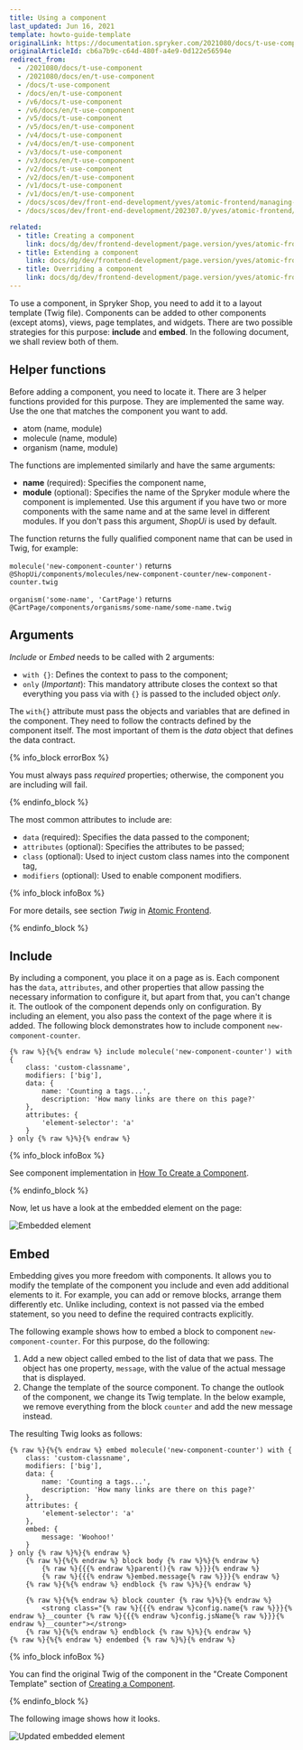 ```yaml
---
title: Using a component
last_updated: Jun 16, 2021
template: howto-guide-template
originalLink: https://documentation.spryker.com/2021080/docs/t-use-component
originalArticleId: cb6a7b9c-c64d-480f-a4e9-0d122e56594e
redirect_from:
  - /2021080/docs/t-use-component
  - /2021080/docs/en/t-use-component
  - /docs/t-use-component
  - /docs/en/t-use-component
  - /v6/docs/t-use-component
  - /v6/docs/en/t-use-component
  - /v5/docs/t-use-component
  - /v5/docs/en/t-use-component
  - /v4/docs/t-use-component
  - /v4/docs/en/t-use-component
  - /v3/docs/t-use-component
  - /v3/docs/en/t-use-component
  - /v2/docs/t-use-component
  - /v2/docs/en/t-use-component
  - /v1/docs/t-use-component
  - /v1/docs/en/t-use-component
  - /docs/scos/dev/front-end-development/yves/atomic-frontend/managing-the-components/using-a-component.html
  - /docs/scos/dev/front-end-development/202307.0/yves/atomic-frontend/managing-the-components/using-a-component.html

related:
  - title: Creating a component
    link: docs/dg/dev/frontend-development/page.version/yves/atomic-frontend/managing-the-components/creating-a-component.html
  - title: Extending a component
    link: docs/dg/dev/frontend-development/page.version/yves/atomic-frontend/managing-the-components/extending-a-component.html
  - title: Overriding a component
    link: docs/dg/dev/frontend-development/page.version/yves/atomic-frontend/managing-the-components/overriding-a-component.html
---
```


To use a component, in Spryker Shop, you need to add it to a layout template (Twig file). Components can be added to other components (except atoms), views, page templates, and widgets. There are two possible strategies for this purpose: **include** and **embed**. In the following document, we shall review both of them.

## Helper functions

Before adding a component, you need to locate it. There are 3 helper functions provided for this purpose. They are implemented the same way. Use the one that matches the component you want to add.

* atom (name, module)
* molecule (name, module)
* organism (name, module)

The functions are implemented similarly and have the same arguments:

* **name** (required): Specifies the component name,
* **module** (optional): Specifies the name of the Spryker module where the component is implemented. Use this argument if you have two or more components with the same name and at the same level in different modules. If you don't pass this argument, _ShopUi_ is used by default.

The function returns the fully qualified component name that can be used in Twig, for example:

`molecule('new-component-counter')` returns
`@ShopUi/components/molecules/new-component-counter/new-component-counter.twig`

`organism('some-name', 'CartPage')` returns
`@CartPage/components/organisms/some-name/some-name.twig`

## Arguments

_Include_ or _Embed_ needs to be called with 2 arguments:

* `with {}`: Defines the context to pass to the component;
* `only` (*Important*): This mandatory attribute closes the context so that everything you pass via with `{}` is passed to the included object *only*.

The `with{}` attribute must pass the objects and variables that are defined in the component. They need to follow the contracts defined by the component itself. The most important of them is the *data* object that defines the data contract.

{% info_block errorBox %}

You must always pass *required* properties; otherwise, the component you are including will fail.

{% endinfo_block %}

The most common attributes to include are:

* `data` (required): Specifies the data passed to the component;
* `attributes` (optional): Specifies the attributes to be passed;
* `class` (optional): Used to inject custom class names into the component tag,
* `modifiers` (optional): Used to enable component modifiers.

{% info_block infoBox %}

For more details, see section _Twig_ in [Atomic Frontend](/docs/dg/dev/frontend-development/{{page.version}}/yves/atomic-frontend/atomic-front-end-general-overview.html#twig).

{% endinfo_block %}

## Include

By including a component, you place it on a page as is. Each component has the `data`, `attributes`, and other properties that allow passing the necessary information to configure it, but apart from that, you can't change it. The outlook of the component depends only on configuration. By including an element, you also pass the context of the page where it is added.
The following block demonstrates how to include component `new-component-counter`.

```twig
{% raw %}{%{% endraw %} include molecule('new-component-counter') with {
    class: 'custom-classname',
    modifiers: ['big'],
    data: {
        name: 'Counting a tags...',
        description: 'How many links are there on this page?'
    },
    attributes: {
        'element-selector': 'a'
    }
} only {% raw %}%}{% endraw %}
```

{% info_block infoBox %}

See component implementation in [How To Create a Component](/docs/dg/dev/frontend-development/{{page.version}}/yves/atomic-frontend/managing-the-components/creating-a-component.html).

{% endinfo_block %}

Now, let us have a look at the embedded element on the page:

![Embedded element](https://spryker.s3.eu-central-1.amazonaws.com/docs/Tutorials/Introduction/Customize+Frontend/embedded-element.png)

## Embed

Embedding gives you more freedom with components. It allows you to modify the template of the component you include and even add additional elements to it. For example, you can add or remove blocks, arrange them differently etc. Unlike including, context is not passed via the embed statement, so you need to define the required contracts explicitly.

The following example shows how to embed a block to component `new-component-counter`. For this purpose, do the following:

1. Add a new object called embed to the list of data that we pass. The object has one property, `message`, with the value of the actual message that is displayed.
2. Change the template of the source component. To change the outlook of the component, we change its Twig template. In the below example, we remove everything from the block `counter` and add the new message instead.

The resulting Twig looks as follows:

```twig
{% raw %}{%{% endraw %} embed molecule('new-component-counter') with {
    class: 'custom-classname',
    modifiers: ['big'],
    data: {
        name: 'Counting a tags...',
        description: 'How many links are there on this page?'
    },
    attributes: {
        'element-selector': 'a'
    },
    embed: {
        message: 'Woohoo!'
    }
} only {% raw %}%}{% endraw %}
    {% raw %}{%{% endraw %} block body {% raw %}%}{% endraw %}
        {% raw %}{{{% endraw %}parent(){% raw %}}}{% endraw %}
        {% raw %}{{{% endraw %}embed.message{% raw %}}}{% endraw %}
    {% raw %}{%{% endraw %} endblock {% raw %}%}{% endraw %}

    {% raw %}{%{% endraw %} block counter {% raw %}%}{% endraw %}
        <strong class="{% raw %}{{{% endraw %}config.name{% raw %}}}{% endraw %}__counter {% raw %}{{{% endraw %}config.jsName{% raw %}}}{% endraw %}__counter"></strong>
    {% raw %}{%{% endraw %} endblock {% raw %}%}{% endraw %}
{% raw %}{%{% endraw %} endembed {% raw %}%}{% endraw %}
```

{% info_block infoBox %}

You can find the original Twig of the component in the "Create Component Template" section of [Creating a Component](/docs/dg/dev/frontend-development/{{page.version}}/yves/atomic-frontend/managing-the-components/creating-a-component.html).

{% endinfo_block %}

The following image shows how it looks.

![Updated embedded element](https://spryker.s3.eu-central-1.amazonaws.com/docs/Tutorials/Introduction/Customize+Frontend/updated-embedded-element.png)

